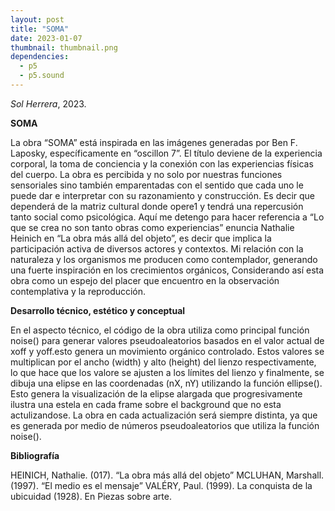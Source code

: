 ```yaml
---
layout: post
title: "SOMA"
date: 2023-01-07
thumbnail: thumbnail.png
dependencies:
  - p5
  - p5.sound
---
```


<div id="div-sketch">
  <script type="text/javascript" src="sketch.js"></script>
</div>

_Sol Herrera_, 2023.

**SOMA**

La obra “SOMA” está inspirada en las imágenes generadas por Ben F. Laposky, específicamente en “oscillon 7”. El título deviene de la experiencia corporal, la toma de conciencia y la conexión con las experiencias físicas del cuerpo. 
La obra es percibida y no solo por nuestras funciones sensoriales sino también emparentadas con el sentido que cada uno le puede dar e interpretar con su razonamiento y construcción. Es decir que dependerá de la matriz cultural donde opere1 y tendrá una repercusión tanto social como psicológica. Aquí me detengo para hacer referencia a “Lo que se crea no son tanto obras como experiencias” enuncia Nathalie Heinich en “La obra más allá del objeto”, es decir que implica la participación activa de diversos actores y contextos.
Mi relación con la naturaleza y los organismos me producen como contemplador, generando una fuerte inspiración en los crecimientos orgánicos, Considerando así esta obra como un espejo del placer que encuentro en la observación contemplativa y la reproducción.

**Desarrollo técnico, estético y conceptual**

En el aspecto técnico, el código de la obra utiliza como principal función noise() para generar valores pseudoaleatorios basados en el valor actual de xoff y yoff.esto genera un movimiento orgánico controlado.  Estos valores se multiplican por el ancho (width) y alto (height) del lienzo respectivamente, lo que hace que los valore se ajusten a los límites del lienzo y finalmente, se dibuja una elipse en las coordenadas (nX, nY) utilizando la función ellipse(). Esto genera la visualización de la elipse alargada que progresivamente ilustra una estela en cada frame sobre el background que no esta actulizandose.
La obra en cada actualización será siempre distinta, ya que es generada por medio de números pseudoaleatorios que utiliza la función noise().  

**Bibliografía**

HEINICH, Nathalie. (017). “La obra más allá del objeto”
MCLUHAN, Marshall. (1997). “El medio es el mensaje”
VALÉRY, Paul. (1999). La conquista de la ubicuidad (1928). En Piezas
sobre arte.